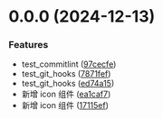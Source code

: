 # 0.0.0 (2024-12-13)


### Features

* test_commitlint ([97cecfe](https://github.com/jeff-jayden/ocean/commit/97cecfeac101e7625b504c5cd3f88d58d30189a0))
* test_git_hooks ([7871fef](https://github.com/jeff-jayden/ocean/commit/7871fef4355bc39e3108a659d3c14a0360f30296))
* test_git_hooks ([ed74a15](https://github.com/jeff-jayden/ocean/commit/ed74a1550563d068e55a3d8d16b3eafd7ce34247))
* 新增 icon 组件 ([ea1caf7](https://github.com/jeff-jayden/ocean/commit/ea1caf72fc0a05284efb4ae742f5447efb1ba694))
* 新增 icon 组件 ([17115ef](https://github.com/jeff-jayden/ocean/commit/17115ef816b10766e4c62ccb2acc914a7b65ae56))



